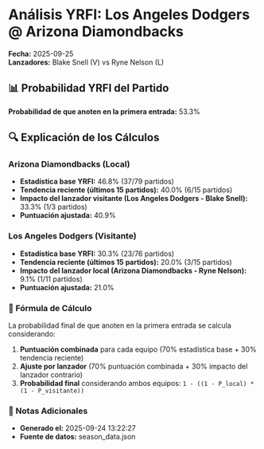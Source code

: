 # Análisis YRFI: Los Angeles Dodgers @ Arizona Diamondbacks

**Fecha:** 2025-09-25  
**Lanzadores:** Blake Snell (V) vs Ryne Nelson (L)

## 📊 Probabilidad YRFI del Partido

**Probabilidad de que anoten en la primera entrada:** 53.3%

## 🔍 Explicación de los Cálculos

### Arizona Diamondbacks (Local)
- **Estadística base YRFI:** 46.8% (37/79 partidos)
- **Tendencia reciente (últimos 15 partidos):** 40.0% (6/15 partidos)
- **Impacto del lanzador visitante (Los Angeles Dodgers - Blake Snell):** 33.3% (1/3 partidos)
- **Puntuación ajustada:** 40.9%

### Los Angeles Dodgers (Visitante)
- **Estadística base YRFI:** 30.3% (23/76 partidos)
- **Tendencia reciente (últimos 15 partidos):** 20.0% (3/15 partidos)
- **Impacto del lanzador local (Arizona Diamondbacks - Ryne Nelson):** 9.1% (1/11 partidos)
- **Puntuación ajustada:** 21.0%

### 📝 Fórmula de Cálculo

La probabilidad final de que anoten en la primera entrada se calcula considerando:
1. **Puntuación combinada** para cada equipo (70% estadística base + 30% tendencia reciente)
2. **Ajuste por lanzador** (70% puntuación combinada + 30% impacto del lanzador contrario)
3. **Probabilidad final** considerando ambos equipos: `1 - ((1 - P_local) * (1 - P_visitante))`

### 📌 Notas Adicionales

- **Generado el:** 2025-09-24 13:22:27
- **Fuente de datos:** season_data.json
